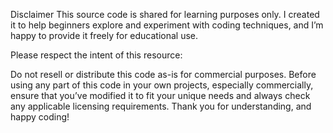 Disclaimer
This source code is shared for learning purposes only. I created it to help beginners explore and experiment with coding techniques, and I’m happy to provide it freely for educational use.

Please respect the intent of this resource:

Do not resell or distribute this code as-is for commercial purposes.
Before using any part of this code in your own projects, especially commercially, ensure that you’ve modified it to fit your unique needs and always check any applicable licensing requirements.
Thank you for understanding, and happy coding!
